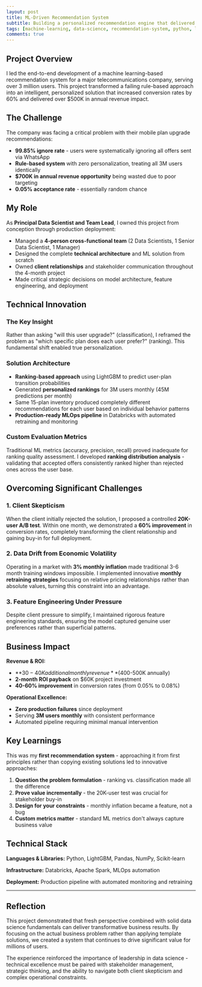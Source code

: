 ```yaml
---
layout: post
title: ML-Driven Recommendation System
subtitle: Building a personalized recommendation engine that delivered $500K annual revenue impact
tags: [machine-learning, data-science, recommendation-system, python, leadership, mlops]
comments: true
---
```


## Project Overview

I led the end-to-end development of a machine learning-based recommendation system for a major telecommunications company, serving over 3 million users. This project transformed a failing rule-based approach into an intelligent, personalized solution that increased conversion rates by 60% and delivered over $500K in annual revenue impact.

## The Challenge

The company was facing a critical problem with their mobile plan upgrade recommendations:
- **99.85% ignore rate** - users were systematically ignoring all offers sent via WhatsApp
- **Rule-based system** with zero personalization, treating all 3M users identically
- **$700K in annual revenue opportunity** being wasted due to poor targeting
- **0.05% acceptance rate** - essentially random chance

## My Role

As **Principal Data Scientist and Team Lead**, I owned this project from conception through production deployment:

- Managed a **4-person cross-functional team** (2 Data Scientists, 1 Senior Data Scientist, 1 Manager)
- Designed the complete **technical architecture** and ML solution from scratch
- Owned **client relationships** and stakeholder communication throughout the 4-month project
- Made critical strategic decisions on model architecture, feature engineering, and deployment

## Technical Innovation

### The Key Insight

Rather than asking "will this user upgrade?" (classification), I reframed the problem as "which specific plan does each user prefer?" (ranking). This fundamental shift enabled true personalization.

### Solution Architecture

- **Ranking-based approach** using LightGBM to predict user-plan transition probabilities
- Generated **personalized rankings** for 3M users monthly (45M predictions per month)
- Same 15-plan inventory produced completely different recommendations for each user based on individual behavior patterns
- **Production-ready MLOps pipeline** in Databricks with automated retraining and monitoring

### Custom Evaluation Metrics

Traditional ML metrics (accuracy, precision, recall) proved inadequate for ranking quality assessment. I developed **ranking distribution analysis** - validating that accepted offers consistently ranked higher than rejected ones across the user base.

## Overcoming Significant Challenges

### 1. Client Skepticism

When the client initially rejected the solution, I proposed a controlled **20K-user A/B test**. Within one month, we demonstrated a **60% improvement** in conversion rates, completely transforming the client relationship and gaining buy-in for full deployment.

### 2. Data Drift from Economic Volatility

Operating in a market with **3% monthly inflation** made traditional 3-6 month training windows impossible. I implemented innovative **monthly retraining strategies** focusing on relative pricing relationships rather than absolute values, turning this constraint into an advantage.

### 3. Feature Engineering Under Pressure

Despite client pressure to simplify, I maintained rigorous feature engineering standards, ensuring the model captured genuine user preferences rather than superficial patterns.

## Business Impact

**Revenue & ROI:**
- **$30-40K additional monthly revenue** ($400-500K annually)
- **2-month ROI payback** on $60K project investment
- **40-60% improvement** in conversion rates (from 0.05% to 0.08%)

**Operational Excellence:**
- **Zero production failures** since deployment
- Serving **3M users monthly** with consistent performance
- Automated pipeline requiring minimal manual intervention

## Key Learnings

This was my **first recommendation system** - approaching it from first principles rather than copying existing solutions led to innovative approaches:

1. **Question the problem formulation** - ranking vs. classification made all the difference
2. **Prove value incrementally** - the 20K-user test was crucial for stakeholder buy-in
3. **Design for your constraints** - monthly inflation became a feature, not a bug
4. **Custom metrics matter** - standard ML metrics don't always capture business value

## Technical Stack

**Languages & Libraries:** Python, LightGBM, Pandas, NumPy, Scikit-learn

**Infrastructure:** Databricks, Apache Spark, MLOps automation

**Deployment:** Production pipeline with automated monitoring and retraining

---

## Reflection

This project demonstrated that fresh perspective combined with solid data science fundamentals can deliver transformative business results. By focusing on the actual business problem rather than applying template solutions, we created a system that continues to drive significant value for millions of users.

The experience reinforced the importance of leadership in data science - technical excellence must be paired with stakeholder management, strategic thinking, and the ability to navigate both client skepticism and complex operational constraints.
